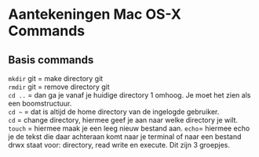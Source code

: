# Aantekeningen Mac OS-X Commands



## Basis commands

`mkdir` git = make directory git   
`rmdir` git = remove directory git  
`cd ..` = dan ga je vanaf je huidige directory 1 omhoog. Je moet het zien als een boomstructuur.  
`cd ~` = dat is altijd de home directory van de ingelogde gebruiker.  
`cd` = change directory, hiermee geef je aan naar welke directory je wilt.
`touch` = hiermee maak je een leeg nieuw bestand aan.
`echo`= hiermee echo je de tekst die daar achteraan komt naar je terminal of naar een bestand  
drwx staat voor: directory, read write en execute. Dit zijn 3 groepjes.
